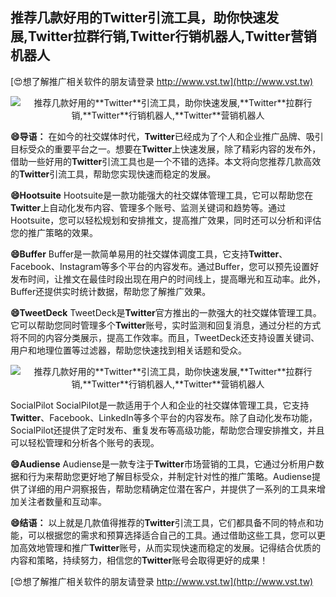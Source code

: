 ## **推荐几款好用的**Twitter**引流工具，助你快速发展,**Twitter**拉群行销,**Twitter**行销机器人,**Twitter**营销机器人**

[😍想了解推广相关软件的朋友请登录 http://www.vst.tw](http://www.vst.tw)

 <center><img src="https://vst.tw/MP4/tuiguang/png/2.png" alt="推荐几款好用的**Twitter**引流工具，助你快速发展,**Twitter**拉群行销,**Twitter**行销机器人,**Twitter**营销机器人"></center>

**😄导语：**
在如今的社交媒体时代，**Twitter**已经成为了个人和企业推广品牌、吸引目标受众的重要平台之一。想要在**Twitter**上快速发展，除了精彩内容的发布外，借助一些好用的**Twitter**引流工具也是一个不错的选择。本文将向您推荐几款高效的**Twitter**引流工具，帮助您实现快速而稳定的发展。

**😄Hootsuite**
Hootsuite是一款功能强大的社交媒体管理工具，它可以帮助您在**Twitter**上自动化发布内容、管理多个账号、监测关键词和趋势等。通过Hootsuite，您可以轻松规划和安排推文，提高推广效果，同时还可以分析和评估您的推广策略的效果。

**😄Buffer**
Buffer是一款简单易用的社交媒体调度工具，它支持**Twitter**、Facebook、Instagram等多个平台的内容发布。通过Buffer，您可以预先设置好发布时间，让推文在最佳时段出现在用户的时间线上，提高曝光和互动率。此外，Buffer还提供实时统计数据，帮助您了解推广效果。

**😄TweetDeck**
TweetDeck是**Twitter**官方推出的一款强大的社交媒体管理工具。它可以帮助您同时管理多个**Twitter**账号，实时监测和回复消息，通过分栏的方式将不同的内容分类展示，提高工作效率。而且，TweetDeck还支持设置关键词、用户和地理位置等过滤器，帮助您快速找到相关话题和受众。

 <center><img src="https://vst.tw/MP4/tuiguang/png/5.png" alt="推荐几款好用的**Twitter**引流工具，助你快速发展,**Twitter**拉群行销,**Twitter**行销机器人,**Twitter**营销机器人"></center>

SocialPilot
SocialPilot是一款适用于个人和企业的社交媒体管理工具，它支持**Twitter**、Facebook、LinkedIn等多个平台的内容发布。除了自动化发布功能，SocialPilot还提供了定时发布、重复发布等高级功能，帮助您合理安排推文，并且可以轻松管理和分析各个账号的表现。

**😄Audiense**
Audiense是一款专注于**Twitter**市场营销的工具，它通过分析用户数据和行为来帮助您更好地了解目标受众，并制定针对性的推广策略。Audiense提供了详细的用户洞察报告，帮助您精确定位潜在客户，并提供了一系列的工具来增加关注者数量和互动率。

**😄结语：**
以上就是几款值得推荐的**Twitter**引流工具，它们都具备不同的特点和功能，可以根据您的需求和预算选择适合自己的工具。通过借助这些工具，您可以更加高效地管理和推广**Twitter**账号，从而实现快速而稳定的发展。记得结合优质的内容和策略，持续努力，相信您的**Twitter**账号会取得更好的成果！

[😍想了解推广相关软件的朋友请登录 http://www.vst.tw](http://www.vst.tw)




